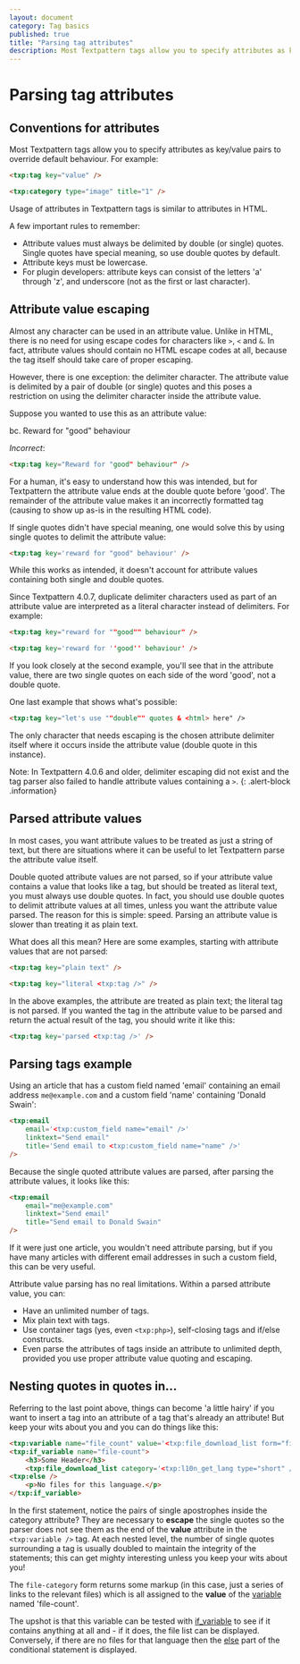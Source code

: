 ```yaml
---
layout: document
category: Tag basics
published: true
title: "Parsing tag attributes"
description: Most Textpattern tags allow you to specify attributes as key/value pairs to override default behaviour.
---
```


# Parsing tag attributes

## Conventions for attributes

Most Textpattern tags allow you to specify attributes as key/value pairs to override default behaviour. For example:

~~~ html
<txp:tag key="value" />
~~~

~~~ html
<txp:category type="image" title="1" />
~~~

Usage of attributes in Textpattern tags is similar to attributes in HTML.

A few important rules to remember:

* Attribute values must always be delimited by double (or single) quotes. Single quotes have special meaning, so use double quotes by default.
* Attribute keys must be lowercase.
* For plugin developers: attribute keys can consist of the letters 'a' through 'z', and underscore (not as the first or last character).

## Attribute value escaping

Almost any character can be used in an attribute value. Unlike in HTML, there is no need for using escape codes for characters like `>`, `<` and `&`. In fact, attribute values should contain no HTML escape codes at all, because the tag itself should take care of proper escaping.

However, there is one exception: the delimiter character. The attribute value is delimited by a pair of double (or single) quotes and this poses a restriction on using the delimiter character inside the attribute value.

Suppose you wanted to use this as an attribute value:

bc. Reward for "good" behaviour

*Incorrect*:

~~~ html
<txp:tag key="Reward for "good" behaviour" />
~~~

For a human, it's easy to understand how this was intended, but for Textpattern the attribute value ends at the double quote before 'good'. The remainder of the attribute value makes it an incorrectly formatted tag (causing to show up as-is in the resulting HTML code).

If single quotes didn't have special meaning, one would solve this by using single quotes to delimit the attribute value:

~~~ html
<txp:tag key='reward for "good" behaviour' />
~~~

While this works as intended, it doesn't account for attribute values containing both single and double quotes.

Since Textpattern 4.0.7, duplicate delimiter characters used as part of an attribute value are interpreted as a literal character instead of delimiters. For example:

~~~ html
<txp:tag key="reward for ""good"" behaviour" />
~~~

~~~ html
<txp:tag key='reward for ''good'' behaviour' />
~~~

If you look closely at the second example, you'll see that in the attribute value, there are two single quotes on each side of the word 'good', not a double quote.

One last example that shows what's possible:

~~~ html
<txp:tag key="let's use ""double"" quotes & <html> here" />
~~~

The only character that needs escaping is the chosen attribute delimiter itself where it occurs inside the attribute value (double quote in this instance).

Note: In Textpattern 4.0.6 and older, delimiter escaping did not exist and the tag parser also failed to handle attribute values containing a `>`.
{: .alert-block .information}

## Parsed attribute values

In most cases, you want attribute values to be treated as just a string of text, but there are situations where it can be useful to let Textpattern parse the attribute value itself.

Double quoted attribute values are not parsed, so if your attribute value contains a value that looks like a tag, but should be treated as literal text, you must always use double quotes. In fact, you should use double quotes to delimit attribute values at all times, unless you want the attribute value parsed. The reason for this is simple: speed. Parsing an attribute value is slower than treating it as plain text.

What does all this mean? Here are some examples, starting with attribute values that are not parsed:

~~~ html
<txp:tag key="plain text" />
~~~

~~~ html
<txp:tag key="literal <txp:tag />" />
~~~

In the above examples, the attribute are treated as plain text; the literal tag is not parsed. If you wanted the tag in the attribute value to be parsed and return the actual result of the tag, you should write it like this:

~~~ html
<txp:tag key='parsed <txp:tag />' />
~~~

## Parsing tags example

Using an article that has a custom field named 'email' containing an email address `me@example.com` and a custom field 'name' containing 'Donald Swain':

~~~ html
<txp:email
    email='<txp:custom_field name="email" />'
    linktext="Send email"
    title='Send email to <txp:custom_field name="name" />'
/>
~~~

Because the single quoted attribute values are parsed, after parsing the attribute values, it looks like this:

~~~ html
<txp:email
    email="me@example.com"
    linktext="Send email"
    title="Send email to Donald Swain"
/>
~~~

If it were just one article, you wouldn't need attribute parsing, but if you have many articles with different email addresses in such a custom field, this can be very useful.

Attribute value parsing has no real limitations. Within a parsed attribute value, you can:

* Have an unlimited number of tags.
* Mix plain text with tags.
* Use container tags (yes, even `<txp:php>`), self-closing tags and if/else constructs.
* Even parse the attributes of tags inside an attribute to unlimited depth, provided you use proper attribute value quoting and escaping.

## Nesting quotes in quotes in...

Referring to the last point above, things can become 'a little hairy' if you want to insert a tag into an attribute of a tag that's already an attribute! But keep your wits about you and you can do things like this:

~~~ html
<txp:variable name="file_count" value='<txp:file_download_list form="file_cat" category=''<txp:l10n_get_lang type="short" />'' />' />
<txp:if_variable name="file-count">
    <h3>Some Header</h3>
    <txp:file_download_list category='<txp:l10n_get_lang type="short" />' wraptag="ul" break="li" />
<txp:else />
    <p>No files for this language.</p>
</txp:if_variable>
~~~

In the first statement, notice the pairs of single apostrophes inside the category attribute? They are necessary to **escape** the single quotes so the parser does not see them as the end of the **value** attribute in the `<txp:variable />` tag. At each nested level, the number of single quotes surrounding a tag is usually doubled to maintain the integrity of the statements; this can get mighty interesting unless you keep your wits about you!

The `file-category` form returns some markup (in this case, just a series of links to the relevant files) which is all assigned to the **value** of the [variable](http://docs.textpattern.io/tags/variable) named 'file-count'.

The upshot is that this variable can be tested with [if_variable](http://docs.textpattern.io/tags/if_variable) to see if it contains anything at all and - if it does, the file list can be displayed. Conversely, if there are no files for that language then the [else](http://docs.textpattern.io/tags/else) part of the conditional statement is displayed.
